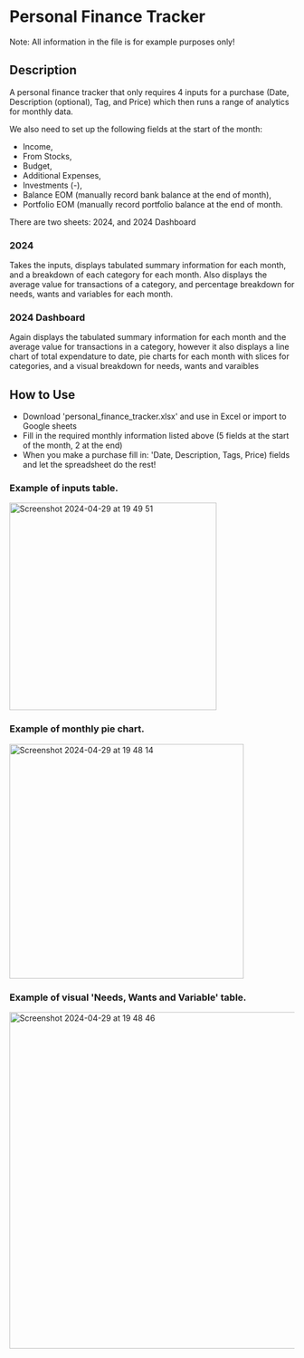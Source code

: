 # Personal Finance Tracker

Note: All information in the file is for example purposes only!

## Description
A personal finance tracker that only requires 4 inputs for a purchase (Date, Description (optional), Tag, and Price) which then runs a range of analytics for monthly data. 

We also need to set up the following fields at the start of the month: 
- Income,
- From Stocks,
- Budget,
- Additional Expenses,
- Investments (-),
- Balance EOM (manually record bank balance at the end of month),
- Portfolio EOM (manually record portfolio balance at the end of month.

There are two sheets: 2024, and 2024 Dashboard 

### 2024
Takes the inputs, displays tabulated summary information for each month, and a breakdown of each category for each month. Also displays the average value for transactions of a category, and percentage breakdown for needs, wants and variables for each month.

### 2024 Dashboard
Again displays the tabulated summary information for each month and the average value for transactions in a category, however it also displays a line chart of total expendature to date, pie charts for each month with slices for categories, and a visual breakdown for needs, wants and varaibles

## How to Use
- Download 'personal_finance_tracker.xlsx' and use in Excel or import to Google sheets
- Fill in the required monthly information listed above (5 fields at the start of the month, 2 at the end)
- When you make a purchase fill in: 'Date, Description, Tags, Price) fields and let the spreadsheet do the rest!

### Example of inputs table.
<img width="366" alt="Screenshot 2024-04-29 at 19 49 51" src="https://github.com/brengall99/personal_finance_tracker/assets/159880330/73b8f4e0-b1d6-4de2-91a3-a52840411a8e">

### Example of monthly pie chart.
<img width="414" alt="Screenshot 2024-04-29 at 19 48 14" src="https://github.com/brengall99/personal_finance_tracker/assets/159880330/1899e525-114a-44a5-8302-c44f5f7d2476">

### Example of visual 'Needs, Wants and Variable' table.
<img width="594" alt="Screenshot 2024-04-29 at 19 48 46" src="https://github.com/brengall99/personal_finance_tracker/assets/159880330/a5559c72-b695-447e-8e58-8dc6205ba8f2">

